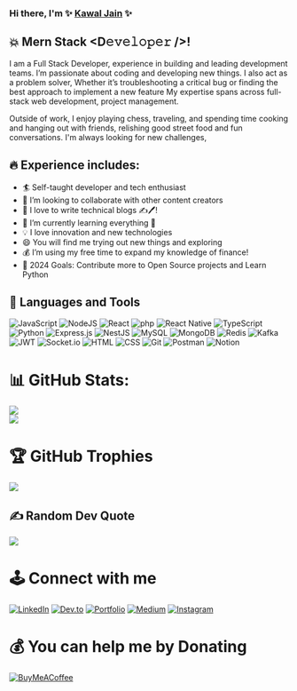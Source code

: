 <!-- Heading -->

### Hi there, I'm ✨ [Kawal Jain](kawaljain.com) ✨

## 💥 Mern Stack <D𝚎𝚟𝚎𝚕𝚘𝚙𝚎𝚛 />!

I am a Full Stack Developer, experience in building and leading development teams. I’m passionate about coding and developing new things. I also act as a problem solver, Whether it’s troubleshooting a critical bug or finding the best approach to implement a new feature My expertise spans across full-stack web development, project management.

Outside of work, I enjoy playing chess, traveling, and spending time cooking and hanging out with friends, relishing good street food and fun conversations. I'm always looking for new challenges,

## 🔥 Experience includes:

- 🏄‍ Self-taught developer and tech enthusiast
- 🤝 I’m looking to collaborate with other content creators
- 📝 I love to write technical blogs ✍️🖊️!
- 🌱 I’m currently learning everything 🤣
- 💡 I love innovation and new technologies
- 😄 You will find me trying out new things and exploring
- 💰 I’m using my free time to expand my knowledge of finance!
- 🥅 2024 Goals: Contribute more to Open Source projects and Learn Python

## 🧰 Languages and Tools

![JavaScript](https://img.shields.io/badge/JavaScript-F7DF1E?style=for-the-badge&logo=javascript&logoColor=black) ![NodeJS](https://img.shields.io/badge/node.js-339933?style=for-the-badge&logo=Node.js&logoColor=white) ![React](https://img.shields.io/badge/-React-61DAFB?logo=react&logoColor=white&style=for-the-badge) ![php](https://shields.io/badge/-PHP-3776AB?style=flat&logo=php) ![React Native](https://img.shields.io/badge/-ReactNative-61DAFB?logo=react&logoColor=white&style=for-the-badge) ![TypeScript](https://img.shields.io/badge/TypeScript-007ACC?style=for-the-badge&logo=typescript&logoColor=white) ![Python](https://img.shields.io/badge/-Python-000?style=for-the-badge&logo=python) ![Express.js](https://img.shields.io/badge/express.js-%23404d59.svg?style=for-the-badge&logo=express&logoColor=%2361DAFB) ![NestJS](https://img.shields.io/badge/nestjs%20-%23E0234E.svg?&style=for-the-badge&logo=nestjs&logoColor=white) ![MySQL](https://img.shields.io/badge/mysql-%2300f.svg?style=for-the-badge&logo=mysql&logoColor=white) ![MongoDB](https://img.shields.io/badge/MongoDB-4EA94B?style=for-the-badge&logo=mongodb&logoColor=white) ![Redis](https://img.shields.io/badge/Redis-DC382D?style=for-the-badge&logo=redis&logoColor=white) ![Kafka](https://img.shields.io/badge/Apache_Kafka-231F20?style=for-the-badge&logo=apache-kafka&logoColor=white) ![JWT](https://img.shields.io/badge/JWT-black?style=for-the-badge&logo=JSON%20web%20tokens) ![Socket.io](https://img.shields.io/badge/Socket.io-black?style=for-the-badge&logo=socket.io&badgeColor=010101) ![HTML](https://img.shields.io/badge/HTML5-E34F26?style=for-the-badge&logo=html5&logoColor=white) ![CSS](https://img.shields.io/badge/CSS-239120?&style=for-the-badge&logo=css3&logoColor=white) ![Git](https://img.shields.io/badge/git-%23F05033.svg?style=for-the-badge&logo=git&logoColor=white) ![Postman](https://img.shields.io/badge/Postman-FF6C37?style=for-the-badge&logo=postman&logoColor=white) ![Notion](https://img.shields.io/badge/Notion-%23000000.svg?style=for-the-badge&logo=notion&logoColor=white)


# 📊 GitHub Stats:
![](https://github-readme-streak-stats.herokuapp.com/?user=kawaljain&theme=dark&hide_border=false)<br/>
![](https://github-readme-stats.vercel.app/api/top-langs/?username=kawaljain&theme=dark&hide_border=false&include_all_commits=false&count_private=false&layout=compact)

# 🏆 GitHub Trophies
![](https://github-profile-trophy.vercel.app/?username=kawaljain&theme=default&no-frame=false&no-bg=true&margin-w=4)

## ✍️ Random Dev Quote
![](https://quotes-github-readme.vercel.app/api?type=horizontal&theme=radical)

<!-- ## 🔝 Top Contributed Repo
![](https://github-contributor-stats.vercel.app/api?username=kawaljain&limit=5&theme=dark&combine_all_yearly_contributions=true) -->

# 🕹️ Connect with me

[![LinkedIn](https://img.shields.io/badge/LinkedIn-0077B5?style=for-the-badge&logo=linkedin&logoColor=white)](https://in.linkedin.com/in/kawaljain) [![Dev.to](https://img.shields.io/badge/dev.to-0A0A0A?style=for-the-badge&logo=dev.to&logoColor=white)](https://dev.to/kawaljain) [![Portfolio](https://img.shields.io/badge/Portfolio-0A0A0A?style=for-the-badge&logo=Portfoli&logoColor=white)](https://kawaljain.com/) [![Medium](https://img.shields.io/badge/Medium-12100E?style=for-the-badge&logo=medium&logoColor=white)](https://kawaljain.medium.com/) [![Instagram](https://img.shields.io/badge/Instagram-E4405F?style=for-the-badge&logo=instagram&logoColor=white)](https://www.instagram.com/kawal.jain/)

 <!-- <img src="https://github-readme-stats.vercel.app/api/top-langs/?username=kawaljain&layout=compact&theme=dark"  width="100%" height="100%"/> -->

 <!-- <img  src="https://github-readme-streak-stats.herokuapp.com/?user=kawaljain&theme=dark" width="48%" height="300px" > -->

 <!-- ![Kawal Jain's GitHub stats](https://github-readme-stats.vercel.app/api?username=kawaljain&count_private=true&show_icons=true&include_all_commits=true&theme=tokyonight) -->

# 💰 You can help me by Donating
[![BuyMeACoffee](https://img.shields.io/badge/Buy%20Me%20a%20Coffee-ffdd00?style=for-the-badge&logo=buy-me-a-coffee&logoColor=black)](https://buymeacoffee.com/https://buymeacoffee.com/kawaljain) 
